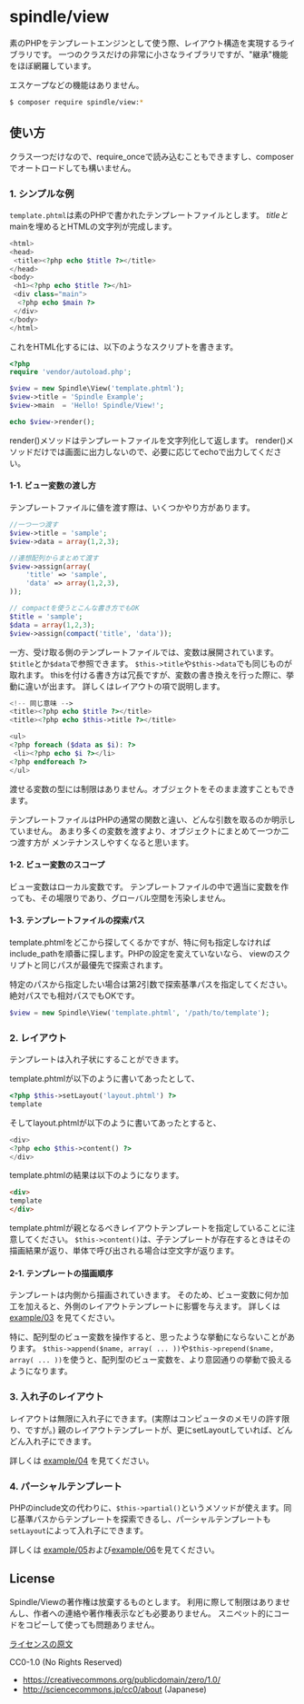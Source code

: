 spindle/view
=========================

素のPHPをテンプレートエンジンとして使う際、レイアウト構造を実現するライブラリです。
一つのクラスだけの非常に小さなライブラリですが、"継承"機能をほぼ網羅しています。

エスケープなどの機能はありません。

```sh
$ composer require spindle/view:*
```

使い方
-------------------------
クラス一つだけなので、require\_onceで読み込むこともできますし、composerでオートロードしても構いません。

### 1. シンプルな例

`template.phtml`は素のPHPで書かれたテンプレートファイルとします。
$titleと$mainを埋めるとHTMLの文字列が完成します。

```php
<html>
<head>
 <title><?php echo $title ?></title>
</head>
<body>
 <h1><?php echo $title ?></h1>
 <div class="main">
  <?php echo $main ?> 
 </div>
</body>
</html>
```

これをHTML化するには、以下のようなスクリプトを書きます。

```php
<?php
require 'vendor/autoload.php';

$view = new Spindle\View('template.phtml');
$view->title = 'Spindle Example';
$view->main  = 'Hello! Spindle/View!';

echo $view->render();
```

render()メソッドはテンプレートファイルを文字列化して返します。
render()メソッドだけでは画面に出力しないので、必要に応じてechoで出力してください。

#### 1-1. ビュー変数の渡し方

テンプレートファイルに値を渡す際は、いくつかやり方があります。

```php
//一つ一つ渡す
$view->title = 'sample';
$view->data = array(1,2,3);

//連想配列からまとめて渡す
$view->assign(array(
    'title' => 'sample',
    'data' => array(1,2,3),
));

// compactを使うとこんな書き方でもOK
$title = 'sample';
$data = array(1,2,3);
$view->assign(compact('title', 'data'));
```

一方、受け取る側のテンプレートファイルでは、変数は展開されています。
`$title`とか`$data`で参照できます。
`$this->title`や`$this->data`でも同じものが取れます。
thisを付ける書き方は冗長ですが、変数の書き換えを行った際に、挙動に違いが出ます。
詳しくはレイアウトの項で説明します。

```php
<!-- 同じ意味 -->
<title><?php echo $title ?></title>
<title><?php echo $this->title ?></title>

<ul>
<?php foreach ($data as $i): ?>
 <li><?php echo $i ?></li>
<?php endforeach ?>
</ul>
```

渡せる変数の型には制限はありません。オブジェクトをそのまま渡すこともできます。

テンプレートファイルはPHPの通常の関数と違い、どんな引数を取るのか明示していません。
あまり多くの変数を渡すより、オブジェクトにまとめて一つか二つ渡す方が
メンテナンスしやすくなると思います。

#### 1-2. ビュー変数のスコープ

ビュー変数はローカル変数です。
テンプレートファイルの中で適当に変数を作っても、その場限りであり、グローバル空間を汚染しません。


#### 1-3. テンプレートファイルの探索パス

template.phtmlをどこから探してくるかですが、特に何も指定しなければ
include\_pathを順番に探します。PHPの設定を変えていないなら、
viewのスクリプトと同じパスが最優先で探索されます。

特定のパスから指定したい場合は第2引数で探索基準パスを指定してください。
絶対パスでも相対パスでもOKです。

```php
$view = new Spindle\View('template.phtml', '/path/to/template');
```

### 2. レイアウト

テンプレートは入れ子状にすることができます。

template.phtmlが以下のように書いてあったとして、
```php
<?php $this->setLayout('layout.phtml') ?>
template
```

そしてlayout.phtmlが以下のように書いてあったとすると、
```php
<div>
<?php echo $this->content() ?>
</div>
```

template.phtmlの結果は以下のようになります。
```html
<div>
template
</div>
```

template.phtmlが親となるべきレイアウトテンプレートを指定していることに注意してください。
`$this->content()`は、子テンプレートが存在するときはその描画結果が返り、単体で呼び出される場合は空文字が返ります。

#### 2-1. テンプレートの描画順序

テンプレートは内側から描画されていきます。
そのため、ビュー変数に何か加工を加えると、外側のレイアウトテンプレートに影響を与えます。
詳しくは [example/03](example/03_append_vars) を見てください。

特に、配列型のビュー変数を操作すると、思ったような挙動にならないことがあります。
`$this->append($name, array( ... ))`や`$this->prepend($name, array( ... ))`を使うと、配列型のビュー変数を、より意図通りの挙動で扱えるようになります。

### 3. 入れ子のレイアウト

レイアウトは無限に入れ子にできます。(実際はコンピュータのメモリの許す限り、ですが。)
親のレイアウトテンプレートが、更にsetLayoutしていれば、どんどん入れ子にできます。

詳しくは [example/04](example/04_layout2) を見てください。

### 4. パーシャルテンプレート

PHPのinclude文の代わりに、`$this->partial()`というメソッドが使えます。同じ基準パスからテンプレートを探索できるし、パーシャルテンプレートも`setLayout`によって入れ子にできます。

詳しくは [example/05](example/05_partial)および[example/06](example/06_partial2)を見てください。



License
-------------------------

Spindle/Viewの著作権は放棄するものとします。
利用に際して制限はありませんし、作者への連絡や著作権表示なども必要ありません。
スニペット的にコードをコピーして使っても問題ありません。

[ライセンスの原文](LICENSE)

CC0-1.0 (No Rights Reserved)
- https://creativecommons.org/publicdomain/zero/1.0/
- http://sciencecommons.jp/cc0/about (Japanese)

